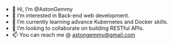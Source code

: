 - 👋 Hi, I’m @AstonGemmy
- 👀 I’m interested in Back-end web development.
- 🌱 I’m currently learning advance Kubernetes and Docker skills.
- 💞️ I’m looking to collaborate on building RESTful APIs.
- 📫 You can reach me @ astongemmy@gmail.com

<!---
AstonGemmy/AstonGemmy is a ✨ special ✨ repository because its `README.md` (this file) appears on your GitHub profile.
You can click the Preview link to take a look at your changes.
--->
